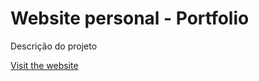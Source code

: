 # Website personal - Portfolio

Descrição do projeto

[Visit the website](https://www.juliana-barbosa.com)
 


